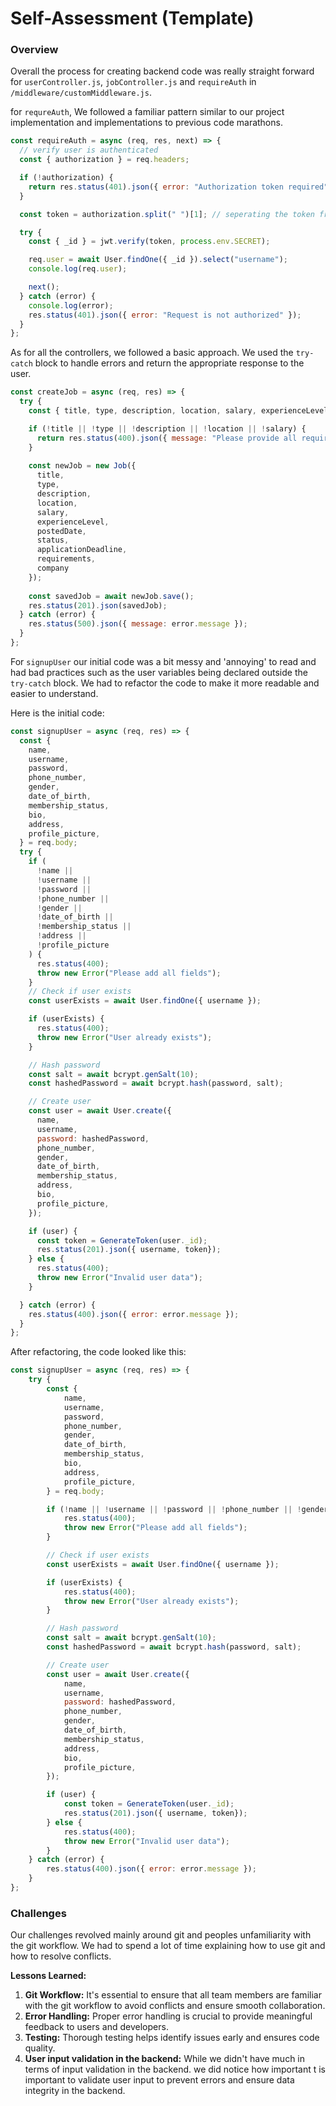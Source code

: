# Self-Assessment (Template)

### Overview

Overall the process for creating backend code was really straight forward for `userController.js`, `jobController.js` and `requireAuth` in `/middleware/customMiddleware.js`.

for `requreAuth`, We followed a familiar pattern similar to our project implementation and implementations to previous code marathons.

```javascript
const requireAuth = async (req, res, next) => {
  // verify user is authenticated
  const { authorization } = req.headers;

  if (!authorization) {
    return res.status(401).json({ error: "Authorization token required" });
  }

  const token = authorization.split(" ")[1]; // seperating the token from the Bearer keyword

  try {
    const { _id } = jwt.verify(token, process.env.SECRET);

    req.user = await User.findOne({ _id }).select("username");
    console.log(req.user);

    next();
  } catch (error) {
    console.log(error);
    res.status(401).json({ error: "Request is not authorized" });
  }
};
```

As for all the controllers, we followed a basic approach. We used the `try-catch` block to handle errors and return the appropriate response to the user.

```javascript
const createJob = async (req, res) => {
  try {
    const { title, type, description, location, salary, experienceLevel, postedDate, status, applicationDeadline, requirements, company } = req.body;

    if (!title || !type || !description || !location || !salary) {
      return res.status(400).json({ message: "Please provide all required fields" });
    }
    
    const newJob = new Job({
      title,
      type, 
      description, 
      location, 
      salary, 
      experienceLevel, 
      postedDate, 
      status, 
      applicationDeadline,
      requirements,
      company
    });
    
    const savedJob = await newJob.save();
    res.status(201).json(savedJob);
  } catch (error) {
    res.status(500).json({ message: error.message });
  }
};
```

For `signupUser` our initial code was a bit messy and 'annoying' to read and had bad practices such as the user variables being declared outside the `try-catch` block. We had to refactor the code to make it more readable and easier to understand.

Here is the initial code:
```javascript
const signupUser = async (req, res) => {
  const {
    name,
    username,
    password,
    phone_number,
    gender,
    date_of_birth,
    membership_status,
    bio,
    address,
    profile_picture,
  } = req.body;
  try {
    if (
      !name ||
      !username ||
      !password ||
      !phone_number ||
      !gender ||
      !date_of_birth ||
      !membership_status ||
      !address ||
      !profile_picture
    ) {
      res.status(400);
      throw new Error("Please add all fields");
    }
    // Check if user exists
    const userExists = await User.findOne({ username });

    if (userExists) {
      res.status(400);
      throw new Error("User already exists");
    }

    // Hash password
    const salt = await bcrypt.genSalt(10);
    const hashedPassword = await bcrypt.hash(password, salt);

    // Create user
    const user = await User.create({
      name,
      username,
      password: hashedPassword,
      phone_number,
      gender,
      date_of_birth,
      membership_status,
      address,
      bio,
      profile_picture,
    });

    if (user) {
      const token = GenerateToken(user._id);
      res.status(201).json({ username, token});
    } else {
      res.status(400);
      throw new Error("Invalid user data");
    }

  } catch (error) {
    res.status(400).json({ error: error.message });
  }
};
```

After refactoring, the code looked like this:
```javascript
const signupUser = async (req, res) => {
    try {
        const {
            name,
            username,
            password,
            phone_number,
            gender,
            date_of_birth,
            membership_status,
            bio,
            address,
            profile_picture,
        } = req.body;

        if (!name || !username || !password || !phone_number || !gender || !date_of_birth || !membership_status || !address || !profile_picture) {
            res.status(400);
            throw new Error("Please add all fields");
        }

        // Check if user exists
        const userExists = await User.findOne({ username });

        if (userExists) {
            res.status(400);
            throw new Error("User already exists");
        }

        // Hash password
        const salt = await bcrypt.genSalt(10);
        const hashedPassword = await bcrypt.hash(password, salt);

        // Create user
        const user = await User.create({
            name,
            username,
            password: hashedPassword,
            phone_number,
            gender,
            date_of_birth,
            membership_status,
            address,
            bio,
            profile_picture,
        });

        if (user) {
            const token = GenerateToken(user._id);
            res.status(201).json({ username, token});
        } else {
            res.status(400);
            throw new Error("Invalid user data");
        }
    } catch (error) {
        res.status(400).json({ error: error.message });
    }
};
```

### Challenges
Our challenges revolved mainly around git and peoples unfamiliarity with the git workflow. We had to spend a lot of time explaining how to use git and how to resolve conflicts.

**Lessons Learned:**

1. **Git Workflow:** It's essential to ensure that all team members are familiar with the git workflow to avoid conflicts and ensure smooth collaboration.
2. **Error Handling:** Proper error handling is crucial to provide meaningful feedback to users and developers.
3. **Testing:** Thorough testing helps identify issues early and ensures code quality.
4. **User input validation in the backend:** While we didn't have much in terms of input validation in the backend. we did notice how important t is important to validate user input to prevent errors and ensure data integrity in the backend.